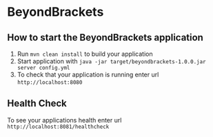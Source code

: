 # BeyondBrackets

How to start the BeyondBrackets application
---

1. Run `mvn clean install` to build your application
1. Start application with `java -jar target/beyondbrackets-1.0.0.jar server config.yml`
1. To check that your application is running enter url `http://localhost:8080`

Health Check
---

To see your applications health enter url `http://localhost:8081/healthcheck`
